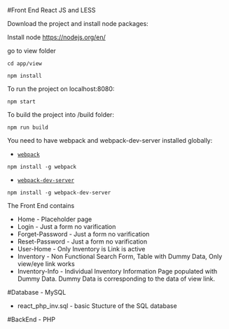 #Front End React JS and LESS

Download the project and install node packages:

Install node
https://nodejs.org/en/

go to view folder

```
cd app/view
```

```
npm install
```

To run the project on localhost:8080:
```
npm start
```

To build the project into /build folder:
```
npm run build
```

You need to have webpack and webpack-dev-server installed globally:
* [`webpack`](http://webpack.github.io/docs/)
```
npm install -g webpack
```

* [`webpack-dev-server`](http://webpack.github.io/docs/webpack-dev-server.html)
```
npm install -g webpack-dev-server
```

The Front End contains
* Home - Placeholder page
* Login -  Just a form no varification
* Forget-Password -  Just a form no varification
* Reset-Password -  Just a form no varification
* User-Home - Only Inventory is Link is active
* Inventory - Non Functional Search Form, Table with Dummy Data, Only view/eye link works
* Inventory-Info - Individual Inventory Information Page populated with Dummy Data. Dummy Data is corresponding to the data of view link.


#Database - MySQL
* react_php_inv.sql - basic Stucture of the SQL database

#BackEnd - PHP


